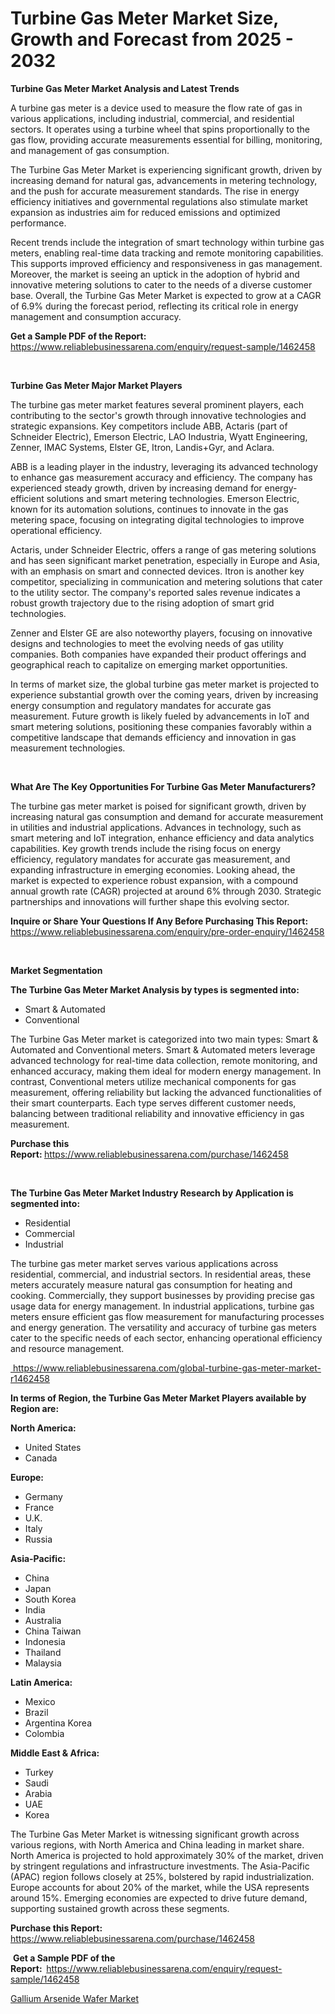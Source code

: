 <p><h1>Turbine Gas Meter Market Size, Growth and Forecast from 2025 - 2032</h1></p><p><strong>Turbine Gas Meter Market Analysis and Latest Trends</strong></p>
<p><p>A turbine gas meter is a device used to measure the flow rate of gas in various applications, including industrial, commercial, and residential sectors. It operates using a turbine wheel that spins proportionally to the gas flow, providing accurate measurements essential for billing, monitoring, and management of gas consumption.</p><p>The Turbine Gas Meter Market is experiencing significant growth, driven by increasing demand for natural gas, advancements in metering technology, and the push for accurate measurement standards. The rise in energy efficiency initiatives and governmental regulations also stimulate market expansion as industries aim for reduced emissions and optimized performance.</p><p>Recent trends include the integration of smart technology within turbine gas meters, enabling real-time data tracking and remote monitoring capabilities. This supports improved efficiency and responsiveness in gas management. Moreover, the market is seeing an uptick in the adoption of hybrid and innovative metering solutions to cater to the needs of a diverse customer base. Overall, the Turbine Gas Meter Market is expected to grow at a CAGR of 6.9% during the forecast period, reflecting its critical role in energy management and consumption accuracy.</p></p>
<p><strong>Get a Sample PDF of the Report:&nbsp;</strong> <a href="https://www.reliablebusinessarena.com/enquiry/request-sample/1462458?utm_campaign=2112&utm_medium=2&utm_source=Github&utm_content=ia&utm_term=10022025&utm_id=turbine-gas-meter">https://www.reliablebusinessarena.com/enquiry/request-sample/1462458</a></p>
<p>&nbsp;</p>
<p><strong>Turbine Gas Meter Major Market Players</strong></p>
<p><p>The turbine gas meter market features several prominent players, each contributing to the sector's growth through innovative technologies and strategic expansions. Key competitors include ABB, Actaris (part of Schneider Electric), Emerson Electric, LAO Industria, Wyatt Engineering, Zenner, IMAC Systems, Elster GE, Itron, Landis+Gyr, and Aclara.</p><p>ABB is a leading player in the industry, leveraging its advanced technology to enhance gas measurement accuracy and efficiency. The company has experienced steady growth, driven by increasing demand for energy-efficient solutions and smart metering technologies. Emerson Electric, known for its automation solutions, continues to innovate in the gas metering space, focusing on integrating digital technologies to improve operational efficiency.</p><p>Actaris, under Schneider Electric, offers a range of gas metering solutions and has seen significant market penetration, especially in Europe and Asia, with an emphasis on smart and connected devices. Itron is another key competitor, specializing in communication and metering solutions that cater to the utility sector. The company's reported sales revenue indicates a robust growth trajectory due to the rising adoption of smart grid technologies.</p><p>Zenner and Elster GE are also noteworthy players, focusing on innovative designs and technologies to meet the evolving needs of gas utility companies. Both companies have expanded their product offerings and geographical reach to capitalize on emerging market opportunities.</p><p>In terms of market size, the global turbine gas meter market is projected to experience substantial growth over the coming years, driven by increasing energy consumption and regulatory mandates for accurate gas measurement. Future growth is likely fueled by advancements in IoT and smart metering solutions, positioning these companies favorably within a competitive landscape that demands efficiency and innovation in gas measurement technologies.</p></p>
<p>&nbsp;</p>
<p><strong>What Are The Key Opportunities For Turbine Gas Meter Manufacturers?</strong></p>
<p><p>The turbine gas meter market is poised for significant growth, driven by increasing natural gas consumption and demand for accurate measurement in utilities and industrial applications. Advances in technology, such as smart metering and IoT integration, enhance efficiency and data analytics capabilities. Key growth trends include the rising focus on energy efficiency, regulatory mandates for accurate gas measurement, and expanding infrastructure in emerging economies. Looking ahead, the market is expected to experience robust expansion, with a compound annual growth rate (CAGR) projected at around 6% through 2030. Strategic partnerships and innovations will further shape this evolving sector.</p></p>
<p><strong>Inquire or Share Your Questions If Any Before Purchasing This Report:</strong> <a href="https://www.reliablebusinessarena.com/enquiry/pre-order-enquiry/1462458?utm_campaign=2112&utm_medium=2&utm_source=Github&utm_content=ia&utm_term=10022025&utm_id=turbine-gas-meter">https://www.reliablebusinessarena.com/enquiry/pre-order-enquiry/1462458</a></p>
<p>&nbsp;</p>
<p><strong>Market Segmentation</strong></p>
<p><strong>The Turbine Gas Meter Market Analysis by types is segmented into:</strong></p>
<p><ul><li>Smart & Automated</li><li>Conventional</li></ul></p>
<p><p>The Turbine Gas Meter market is categorized into two main types: Smart & Automated and Conventional meters. Smart & Automated meters leverage advanced technology for real-time data collection, remote monitoring, and enhanced accuracy, making them ideal for modern energy management. In contrast, Conventional meters utilize mechanical components for gas measurement, offering reliability but lacking the advanced functionalities of their smart counterparts. Each type serves different customer needs, balancing between traditional reliability and innovative efficiency in gas measurement.</p></p>
<p><strong>Purchase this Report:&nbsp;</strong><a href="https://www.reliablebusinessarena.com/purchase/1462458?utm_campaign=2112&utm_medium=2&utm_source=Github&utm_content=ia&utm_term=10022025&utm_id=turbine-gas-meter">https://www.reliablebusinessarena.com/purchase/1462458</a></p>
<p>&nbsp;</p>
<p><strong>The Turbine Gas Meter Market Industry Research by Application is segmented into:</strong></p>
<p><ul><li>Residential</li><li>Commercial</li><li>Industrial</li></ul></p>
<p><p>The turbine gas meter market serves various applications across residential, commercial, and industrial sectors. In residential areas, these meters accurately measure natural gas consumption for heating and cooking. Commercially, they support businesses by providing precise gas usage data for energy management. In industrial applications, turbine gas meters ensure efficient gas flow measurement for manufacturing processes and energy generation. The versatility and accuracy of turbine gas meters cater to the specific needs of each sector, enhancing operational efficiency and resource management.</p></p>
<p><a href="https://www.reliablebusinessarena.com/global-turbine-gas-meter-market-r1462458?utm_campaign=2112&utm_medium=2&utm_source=Github&utm_content=ia&utm_term=10022025&utm_id=turbine-gas-meter">&nbsp;https://www.reliablebusinessarena.com/global-turbine-gas-meter-market-r1462458</a></p>
<p><strong>In terms of Region, the Turbine Gas Meter Market Players available by Region are:</strong></p>
<p>
    <p> <strong> North America: </strong>
        <ul>
            <li>United States</li>
            <li>Canada</li>
        </ul>
        </p> 
    <p> <strong> Europe: </strong>
        <ul>
            <li>Germany</li>
            <li>France</li>
            <li>U.K.</li>
            <li>Italy</li>
            <li>Russia</li>
        </ul>
        </p> 
    <p> <strong> Asia-Pacific: </strong>
        <ul>
            <li>China</li>
            <li>Japan</li>
            <li>South Korea</li>
            <li>India</li>
            <li>Australia</li>
            <li>China Taiwan</li>
            <li>Indonesia</li>
            <li>Thailand</li>
            <li>Malaysia</li>
        </ul>
        </p> 
    <p> <strong> Latin America: </strong>
        <ul>
            <li>Mexico</li>
            <li>Brazil</li>
            <li>Argentina Korea</li>
            <li>Colombia</li>
        </ul>
        </p> 
    <p> <strong> Middle East & Africa: </strong>
        <ul>
            <li>Turkey</li>
            <li>Saudi</li>
            <li>Arabia</li>
            <li>UAE</li>
            <li>Korea</li>
        </ul>
    </p>
    </p>
<p><p>The Turbine Gas Meter Market is witnessing significant growth across various regions, with North America and China leading in market share. North America is projected to hold approximately 30% of the market, driven by stringent regulations and infrastructure investments. The Asia-Pacific (APAC) region follows closely at 25%, bolstered by rapid industrialization. Europe accounts for about 20% of the market, while the USA represents around 15%. Emerging economies are expected to drive future demand, supporting sustained growth across these segments.</p></p>
<p><strong>Purchase this Report: </strong><a href="https://www.reliablebusinessarena.com/purchase/1462458?utm_campaign=2112&utm_medium=2&utm_source=Github&utm_content=ia&utm_term=10022025&utm_id=turbine-gas-meter">https://www.reliablebusinessarena.com/purchase/1462458</a></p>
<p>&nbsp;<strong>Get a Sample PDF of the Report:&nbsp;&nbsp;</strong><a href="https://www.reliablebusinessarena.com/enquiry/request-sample/1462458?utm_campaign=2112&utm_medium=2&utm_source=Github&utm_content=ia&utm_term=10022025&utm_id=turbine-gas-meter">https://www.reliablebusinessarena.com/enquiry/request-sample/1462458</a></p>
<p><strong></strong></p>
<p><p><a href="https://github.com/AshikRahman991/Market-Research-Report-List-1/blob/main/gallium-arsenide-wafer-market.md?utm_campaign=2112&utm_medium=2&utm_source=Github&utm_content=ia&utm_term=10022025&utm_id=turbine-gas-meter">Gallium Arsenide Wafer Market</a></p></p>